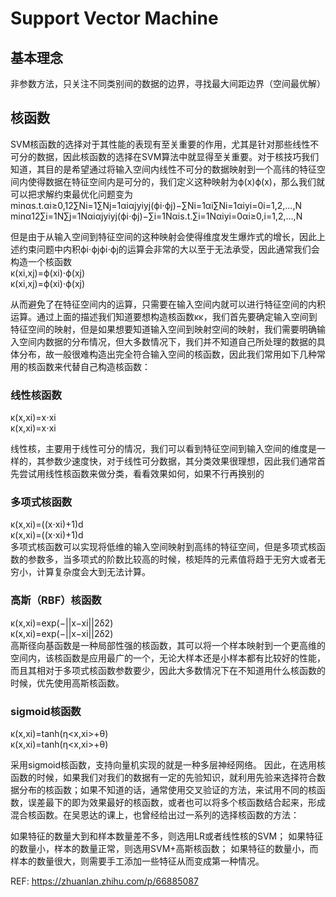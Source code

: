# Support Vector Machine


## 基本理念

非参数方法，只关注不同类别间的数据的边界，寻找最大间距边界（空间最优解）

## 核函数
SVM核函数的选择对于其性能的表现有至关重要的作用，尤其是针对那些线性不可分的数据，因此核函数的选择在SVM算法中就显得至关重要。对于核技巧我们知道，其目的是希望通过将输入空间内线性不可分的数据映射到一个高纬的特征空间内使得数据在特征空间内是可分的，我们定义这种映射为ϕ(x)ϕ(x)，那么我们就可以把求解约束最优化问题变为  
minαs.t.αi≥0,12∑Ni=1∑Nj=1αiαjyiyj(ϕi⋅ϕj)−∑Ni=1αi∑Ni=1αiyi=0i=1,2,...,N  
minα12∑i=1N∑j=1Nαiαjyiyj(ϕi⋅ϕj)−∑i=1Nαis.t.∑i=1Nαiyi=0αi≥0,i=1,2,...,N  

但是由于从输入空间到特征空间的这种映射会使得维度发生爆炸式的增长，因此上述约束问题中内积ϕi⋅ϕjϕi⋅ϕj的运算会非常的大以至于无法承受，因此通常我们会构造一个核函数  
κ(xi,xj)=ϕ(xi)⋅ϕ(xj)  
κ(xi,xj)=ϕ(xi)⋅ϕ(xj)  

从而避免了在特征空间内的运算，只需要在输入空间内就可以进行特征空间的内积运算。通过上面的描述我们知道要想构造核函数κκ，我们首先要确定输入空间到特征空间的映射，但是如果想要知道输入空间到映射空间的映射，我们需要明确输入空间内数据的分布情况，但大多数情况下，我们并不知道自己所处理的数据的具体分布，故一般很难构造出完全符合输入空间的核函数，因此我们常用如下几种常用的核函数来代替自己构造核函数：
### 线性核函数 
κ(x,xi)=x⋅xi  
κ(x,xi)=x⋅xi  

线性核，主要用于线性可分的情况，我们可以看到特征空间到输入空间的维度是一样的，其参数少速度快，对于线性可分数据，其分类效果很理想，因此我们通常首先尝试用线性核函数来做分类，看看效果如何，如果不行再换别的
### 多项式核函数 
κ(x,xi)=((x⋅xi)+1)d  
κ(x,xi)=((x⋅xi)+1)d  
多项式核函数可以实现将低维的输入空间映射到高纬的特征空间，但是多项式核函数的参数多，当多项式的阶数比较高的时候，核矩阵的元素值将趋于无穷大或者无穷小，计算复杂度会大到无法计算。

### 高斯（RBF）核函数 
κ(x,xi)=exp(−||x−xi||2δ2)  
κ(x,xi)=exp(−||x−xi||2δ2)  
高斯径向基函数是一种局部性强的核函数，其可以将一个样本映射到一个更高维的空间内，该核函数是应用最广的一个，无论大样本还是小样本都有比较好的性能，而且其相对于多项式核函数参数要少，因此大多数情况下在不知道用什么核函数的时候，优先使用高斯核函数。

### sigmoid核函数 
κ(x,xi)=tanh(η<x,xi>+θ)  
κ(x,xi)=tanh(η<x,xi>+θ) 

采用sigmoid核函数，支持向量机实现的就是一种多层神经网络。
因此，在选用核函数的时候，如果我们对我们的数据有一定的先验知识，就利用先验来选择符合数据分布的核函数；如果不知道的话，通常使用交叉验证的方法，来试用不同的核函数，误差最下的即为效果最好的核函数，或者也可以将多个核函数结合起来，形成混合核函数。在吴恩达的课上，也曾经给出过一系列的选择核函数的方法：

如果特征的数量大到和样本数量差不多，则选用LR或者线性核的SVM；
如果特征的数量小，样本的数量正常，则选用SVM+高斯核函数；
如果特征的数量小，而样本的数量很大，则需要手工添加一些特征从而变成第一种情况。


REF: 
https://zhuanlan.zhihu.com/p/66885087

